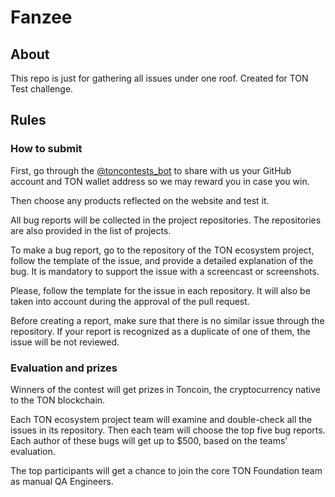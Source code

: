 
# Fanzee

## About

This repo is just for gathering all issues under one roof.
Created for TON Test challenge.

## Rules

### How to submit 

First, go through the [@toncontests_bot](https://t.me/toncontests_bot) to share with us your GitHub account and TON wallet address so we may reward you in case you win.

Then choose any products reflected on the website and test it.

All bug reports will be collected in the project repositories. The repositories are also provided in the list of projects.

To make a bug report, go to the repository of the TON ecosystem project, follow the template of the issue, and provide a detailed explanation of the bug. It is mandatory to support the issue with a screencast or screenshots.

Please, follow the template for the issue in each repository. It will also be taken into account during the approval of the pull request.

Before creating a report, make sure that there is no similar issue through the repository. If your report is recognized as a duplicate of one of them, the issue will be not reviewed.

### Evaluation and prizes

Winners of the contest will get prizes in Toncoin, the cryptocurrency native to the TON blockchain.

Each TON ecosystem project team will examine and double-check all the issues in its repository. Then each team will choose the top five bug reports. Each author of these bugs will get up to $500, based on the teams’ evaluation.

The top participants will get a chance to join the core TON Foundation team as manual QA Engineers.

